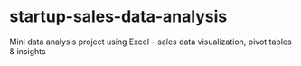 # startup-sales-data-analysis
Mini data analysis project using Excel – sales data visualization, pivot tables &amp; insights
